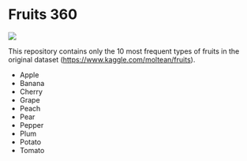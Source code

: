 # Fruits 360

![](https://www.icegif.com/wp-content/uploads/icegif-5972.gif)

This repository contains only the 10 most frequent types of fruits in the original dataset (https://www.kaggle.com/moltean/fruits).

- Apple
- Banana
- Cherry
- Grape
- Peach
- Pear
- Pepper
- Plum
- Potato
- Tomato
